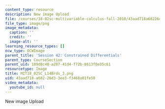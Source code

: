 ```yaml
---
content_type: resource
description: New image Upload
file: /courses/18-02sc-multivariable-calculus-fall-2010/43aad718a68226d33ee3f3468a01fe50_MIT18_02SC_L14Brds_3.png
file_type: image/png
image_metadata:
  caption: ''
  credit: ''
  image-alt: ''
learning_resource_types: []
ocw_type: OCWImage
parent_title: 'Session 42: Constrained Differentials'
parent_type: CourseSection
parent_uid: 189d8c48-a287-41d4-f72b-8613f8e35c61
resourcetype: Image
title: MIT18_02SC_L14Brds_3.png
uid: 43aad718-a682-26d3-3ee3-f3468a01fe50
video_metadata:
  youtube_id: null
---
```

New image Upload

